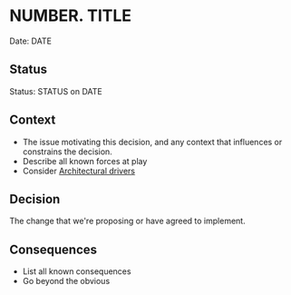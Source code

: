# NUMBER. TITLE

Date: DATE

## Status

Status: STATUS on DATE

## Context

* The issue motivating this decision, and any context that influences or constrains the decision.
* Describe all known forces at play
* Consider [Architectural drivers](https://github.com/kopach/adr-templates#architectural-drivers)

## Decision

The change that we're proposing or have agreed to implement.

## Consequences

* List all known consequences
* Go beyond the obvious
